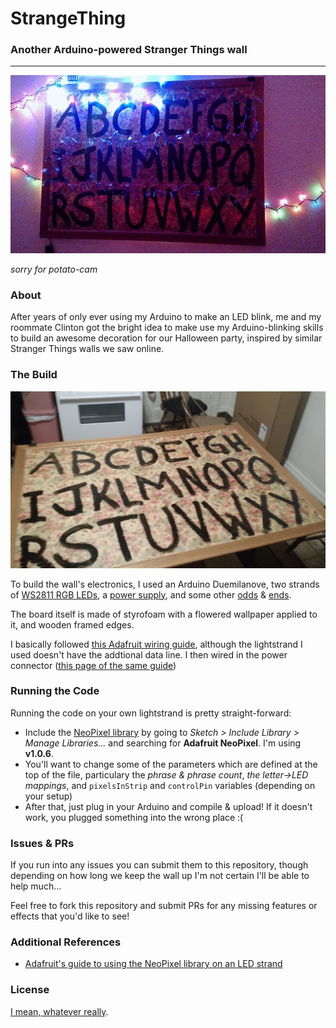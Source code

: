 # StrangeThing
### Another Arduino-powered Stranger Things wall
---

![Stranger Things light-up wall](https://raw.githubusercontent.com/DeadlyBrad42/StrangeThing/master/img/lightup01.gif)

_sorry for potato-cam_

### About
After years of only ever using my Arduino to make an LED blink, me and my roommate Clinton got the bright idea to make use my Arduino-blinking skills to build an awesome decoration for our Halloween party, inspired by similar Stranger Things walls we saw online.

### The Build
![before adding the light strand](https://raw.githubusercontent.com/DeadlyBrad42/StrangeThing/master/img/build01.jpg)

To build the wall's electronics, I used an Arduino Duemilanove, two strands of [WS2811 RGB LEDs](https://www.amazon.com/dp/B00MXW054Y/ref=as_li_ss_tl?_encoding=UTF8&me=&linkCode=ll1&tag=om03-20&linkId=76a7c1abdb34ac500a43f9974eba99ec), a [power supply](https://www.adafruit.com/product/1466), and some other [odds](https://www.adafruit.com/product/368) & [ends](https://www.adafruit.com/product/2880).

The board itself is made of styrofoam with a flowered wallpaper applied to it, and wooden framed edges.

I basically followed [this Adafruit wiring guide](https://learn.adafruit.com/12mm-led-pixels/wiring), although the lightstrand I used doesn't have the addtional data line. I then wired in the power connector ([this page of the same guide](https://learn.adafruit.com/12mm-led-pixels/power))

### Running the Code
Running the code on your own lightstrand is pretty straight-forward:

* Include the [NeoPixel library](https://github.com/adafruit/Adafruit_NeoPixel) by going to _Sketch > Include Library > Manage Libraries..._ and searching for **Adafruit NeoPixel**. I'm using **v1.0.6**.
* You'll want to change some of the parameters which are defined at the top of the file, particulary the _phrase & phrase count_, _the letter->LED mappings_, and `pixelsInStrip` and `controlPin` variables (depending on your setup)
* After that, just plug in your Arduino and compile & upload! If it doesn't work, you plugged something into the wrong place :(

### Issues & PRs
If you run into any issues you can submit them to this repository, though depending on how long we keep the wall up I'm not certain I'll be able to help much...

Feel free to fork this repository and submit PRs for any missing features or effects that you'd like to see!

### Additional References
* [Adafruit's guide to using the NeoPixel library on an LED strand](https://learn.adafruit.com/12mm-led-pixels/overview)

### License
[I mean, whatever really](https://github.com/DeadlyBrad42/StrangeThing/blob/master/LICENSE).
